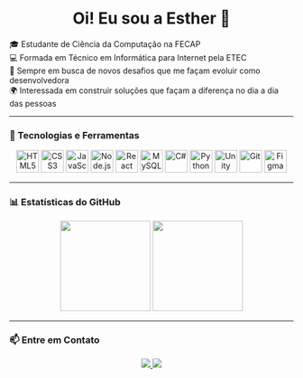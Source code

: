 <h1 align="center">Oi! Eu sou a Esther 👋</h1>

🎓 Estudante de Ciência da Computação na FECAP  
💻 Formada em Técnico em Informática para Internet pela ETEC  
🎯 Sempre em busca de novos desafios que me façam evoluir como desenvolvedora  
🌍 Interessada em construir soluções que façam a diferença no dia a dia das pessoas  

---

### 🚀 Tecnologias e Ferramentas

<div align="center">

<img src="https://cdn.jsdelivr.net/gh/devicons/devicon/icons/html5/html5-original.svg" width="40px" title="HTML5"/>
<img src="https://cdn.jsdelivr.net/gh/devicons/devicon/icons/css3/css3-original.svg" width="40px" title="CSS3"/>
<img src="https://cdn.jsdelivr.net/gh/devicons/devicon/icons/javascript/javascript-original.svg" width="40px" title="JavaScript"/>
<img src="https://cdn.jsdelivr.net/gh/devicons/devicon/icons/nodejs/nodejs-original.svg" width="40px" title="Node.js"/>
<img src="https://cdn.jsdelivr.net/gh/devicons/devicon/icons/react/react-original.svg" width="40px" title="React"/>
<img src="https://cdn.jsdelivr.net/gh/devicons/devicon/icons/mysql/mysql-original.svg" width="40px" title="MySQL"/>
<img src="https://cdn.jsdelivr.net/gh/devicons/devicon/icons/csharp/csharp-original.svg" width="40px" title="C#"/>
<img src="https://cdn.jsdelivr.net/gh/devicons/devicon/icons/python/python-original.svg" width="40px" title="Python"/>
<img src="https://cdn.jsdelivr.net/gh/devicons/devicon/icons/unity/unity-original.svg" width="40px" title="Unity"/>
<img src="https://cdn.jsdelivr.net/gh/devicons/devicon/icons/git/git-original.svg" width="40px" title="Git"/>
<img src="https://cdn.jsdelivr.net/gh/devicons/devicon/icons/figma/figma-original.svg" width="40px" title="Figma"/>

</div>

---

### 📊 Estatísticas do GitHub

<div align="center">
  <img height="160em" src="https://github-readme-stats.vercel.app/api?username=estherolvr&show_icons=true&theme=tokyonight&hide=prs"/>
  <img height="160em" src="https://github-readme-stats.vercel.app/api/top-langs/?username=estherolvr&layout=compact&theme=tokyonight"/>
</div>

---


### 📫 Entre em Contato

<div align="center">
  
  <a href="mailto:oliveiracostaesther@gmail.com">
    <img src="https://img.shields.io/badge/-Email-D14836?style=for-the-badge&logo=gmail&logoColor=white" />
  </a>
  
  <a href="https://www.linkedin.com/in/estherolvr" target="_blank">
    <img src="https://img.shields.io/badge/-LinkedIn-0A66C2?style=for-the-badge&logo=linkedin&logoColor=white" />
  </a>

</div>
